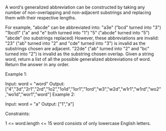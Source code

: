 A word's generalized abbreviation can be constructed by taking any number of non-overlapping and non-adjacent substrings and replacing them with their respective lengths.

For example, "abcde" can be abbreviated into:
"a3e" ("bcd" turned into "3")
"1bcd1" ("a" and "e" both turned into "1")
"5" ("abcde" turned into "5")
"abcde" (no substrings replaced)
However, these abbreviations are invalid:
"23" ("ab" turned into "2" and "cde" turned into "3") is invalid as the substrings chosen are adjacent.
"22de" ("ab" turned into "2" and "bc" turned into "2") is invalid as the substring chosen overlap.
Given a string word, return a list of all the possible generalized abbreviations of word. Return the answer in any order.

 

Example 1:

Input: word = "word"
Output: ["4","3d","2r1","2rd","1o2","1o1d","1or1","1ord","w3","w2d","w1r1","w1rd","wo2","wo1d","wor1","word"]
Example 2:

Input: word = "a"
Output: ["1","a"]
 

Constraints:

1 <= word.length <= 15
word consists of only lowercase English letters.